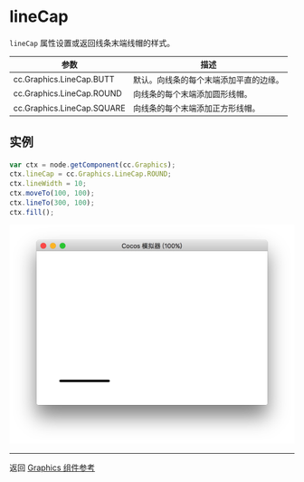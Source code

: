 # lineCap

`lineCap` 属性设置或返回线条末端线帽的样式。

| 参数 |   描述
| -------------- | ----------- |
|cc.Graphics.LineCap.BUTT   | 默认。向线条的每个末端添加平直的边缘。
|cc.Graphics.LineCap.ROUND  | 向线条的每个末端添加圆形线帽。
|cc.Graphics.LineCap.SQUARE | 向线条的每个末端添加正方形线帽。

## 实例

```javascript
var ctx = node.getComponent(cc.Graphics);
ctx.lineCap = cc.Graphics.LineCap.ROUND;
ctx.lineWidth = 10;
ctx.moveTo(100, 100);
ctx.lineTo(300, 100);
ctx.fill();
```

<a href="graphics/lineCap.png"><img src="graphics/lineCap.png"></a>

<hr>

返回 [Graphics 组件参考](../../components/graphics.md)
